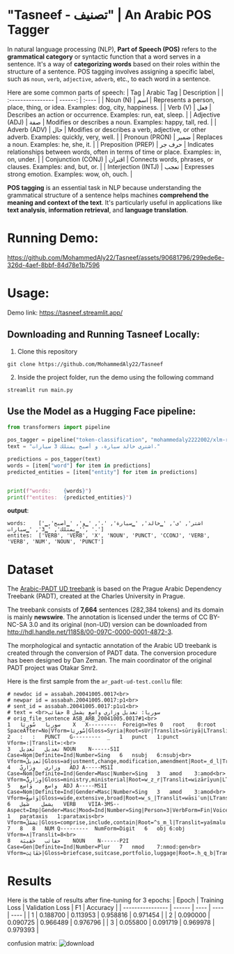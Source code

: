 # "Tasneef - تصنيف" | An Arabic POS Tagger
In natural language processing (NLP), **Part of Speech (POS)** refers to the **grammatical category** or syntactic function that a word serves in a sentence. It's a way of **categorizing words** based on their roles within the structure of a sentence. POS tagging involves assigning a specific label, such as `noun`, `verb`, `adjective`, `adverb`, etc., to each word in a sentence.

Here are some common parts of speech:
| Tag              | Arabic Tag | Description |
| :---------------- | ------: | :---- |
| Noun (N)        |   اسم   | Represents a person, place, thing, or idea. Examples: dog, city, happiness. |
| Verb (V)           |   فعل   | Describes an action or occurrence. Examples: run, eat, sleep. |
| Adjective (ADJ)    |  صفة   | Modifies or describes a noun. Examples: happy, tall, red. |
| Adverb (ADV) |  حال   | Modifies or describes a verb, adjective, or other adverb. Examples: quickly, very, well. |
| Pronoun (PRON) |  ضمير   | Replaces a noun. Examples: he, she, it. |
| Preposition (PREP) |  حرف جر   | Indicates relationships between words, often in terms of time or place. Examples: in, on, under. |
| Conjunction (CONJ) |  اقتران   | Connects words, phrases, or clauses. Examples: and, but, or. |
| Interjection (INTJ) |  تعجب   | Expresses strong emotion. Examples: wow, oh, ouch. |

**POS tagging** is an essential task in NLP because understanding the grammatical structure of a sentence helps machines **comprehend the meaning and context of the text**. It's particularly useful in applications like **text analysis**, **information retrieval**, and **language translation**.

# Running Demo:
https://github.com/MohammedAly22/Tasneef/assets/90681796/299ede6e-326d-4aef-8bbf-84d78e1b7596


# Usage:
Demo link: https://tasneef.streamlit.app/

## Downloading and Running Tasneef Locally:
1. Clone this repository
```git
git clone https://github.com/MohammedAly22/Tasneef
```

2. Inside the project folder, run the demo using the following command
```
streamlit run main.py
```

## Use the Model as a Hugging Face pipeline:
```python
from transformers import pipeline

pos_tagger = pipeline("token-classification", "mohammedaly2222002/xlm-roberta-base-finetuned-ud-arabic")
text = "اشترى خالد سيارة، و أصبح يمتلك 3 سيارات."

predictions = pos_tagger(text)
words = [item["word"] for item in predictions]
predicted_entities = [item["entity"] for item in predictions]


print(f"words:    {words}")
print(f"entites:  {predicted_entities}")
```

**output**:
```
words:    ['▁اشتر', 'ى', '▁خالد', '▁سيارة', '،', '▁و', '▁أصبح', '▁يمتلك', '▁3', '▁سيارات', '.']
entites:  ['VERB', 'VERB', 'X', 'NOUN', 'PUNCT', 'CCONJ', 'VERB', 'VERB', 'NUM', 'NOUN', 'PUNCT']
```

# Dataset
The [Arabic-PADT UD treebank](https://github.com/UniversalDependencies/UD_Arabic-PADT) is based on the Prague Arabic Dependency Treebank (PADT), created at the Charles University in Prague.

The treebank consists of **7,664** sentences (282,384 tokens) and its domain is mainly **newswire**. The annotation is licensed under the terms of CC BY-NC-SA 3.0 and its original (non-UD) version can be downloaded from http://hdl.handle.net/11858/00-097C-0000-0001-4872-3.

The morphological and syntactic annotation of the Arabic UD treebank is created through the conversion of PADT data. The conversion procedure has been designed by Dan Zeman. The main coordinator of the original PADT project was Otakar Smrž.

Here is the first sample from the `ar_padt-ud-test.conllu` file:
```
# newdoc id = assabah.20041005.0017<br>
# newpar id = assabah.20041005.0017:p1<br>
# sent_id = assabah.20041005.0017:p1u1<br>
# text = <br>سوريا: تعديل وزاري واسع يشمل 8 حقائب
# orig_file_sentence ASB_ARB_20041005.0017#1<br>
1	سوريا	سُورِيَا	X	X---------	Foreign=Yes	0	root	0:root	SpaceAfter=No|Vform=سُورِيَا|Gloss=Syria|Root=sUr|Translit=sūriyā|LTranslit=sūriyā<br>
2	:	:	PUNCT	G---------	_	1	punct	1:punct	Vform=:|Translit=:<br>
3	تعديل	تَعدِيل	NOUN	N------S1I	Case=Nom|Definite=Ind|Number=Sing	6	nsubj	6:nsubj<br>	Vform=تَعدِيلٌ|Gloss=adjustment,change,modification,amendment|Root=_d_l|Translit=taʿdīlun|LTranslit=tadīl<br>
4	وزاري	وِزَارِيّ	ADJ	A-----MS1I	Case=Nom|Definite=Ind|Gender=Masc|Number=Sing	3	amod	3:amod<br>	Vform=وِزَارِيٌّ|Gloss=ministry,ministerial|Root=w_z_r|Translit=wizārīyun|LTranslit=wizārīy<br>
5	واسع	وَاسِع	ADJ	A-----MS1I	Case=Nom|Definite=Ind|Gender=Masc|Number=Sing	3	amod	3:amod<br>	Vform=وَاسِعٌ|Gloss=wide,extensive,broad|Root=w_s_|Translit=wāsiʿun|LTranslit=wāsi<br>
6	يشمل	شَمِل	VERB	VIIA-3MS--	Aspect=Imp|Gender=Masc|Mood=Ind|Number=Sing|Person=3|VerbForm=Fin|Voice=Act	1	parataxis	1:parataxis<br>	Vform=يَشمَلُ|Gloss=comprise,include,contain|Root=^s_m_l|Translit=yašmalu|LTranslit=šamil<br>
7	8	8	NUM	Q---------	NumForm=Digit	6	obj	6:obj	Vform=٨|Translit=8<br>
8	حقائب	حَقِيبَة	NOUN	N------P2I	Case=Gen|Definite=Ind|Number=Plur	7	nmod	7:nmod:gen<br>	Vform=حَقَائِبَ|Gloss=briefcase,suitcase,portfolio,luggage|Root=.h_q_b|Translit=ḥaqāʾiba|LTranslit=ḥaqībat<br>
```

# Results
Here is the table of results after fine-tuning for 3 epochs:
| Epoch              | Training Loss | Validation Loss | F1 | Accuracy |
| ---------------- | ------ | ---- |  ---- |  ---- |
| 1 | 0.188700 | 0.113953 | 0.958816 | 0.971454 |
| 2 | 0.090000 | 0.090725 | 0.966489 | 0.976796 |
| 3 | 0.055800 | 0.091719 | 0.969978 | 0.979393 |

confusion matrix:
![download](https://github.com/MohammedAly22/Tasneef/assets/90681796/eb9857e7-5bc0-460f-b3d6-ef31c94c68b1)
